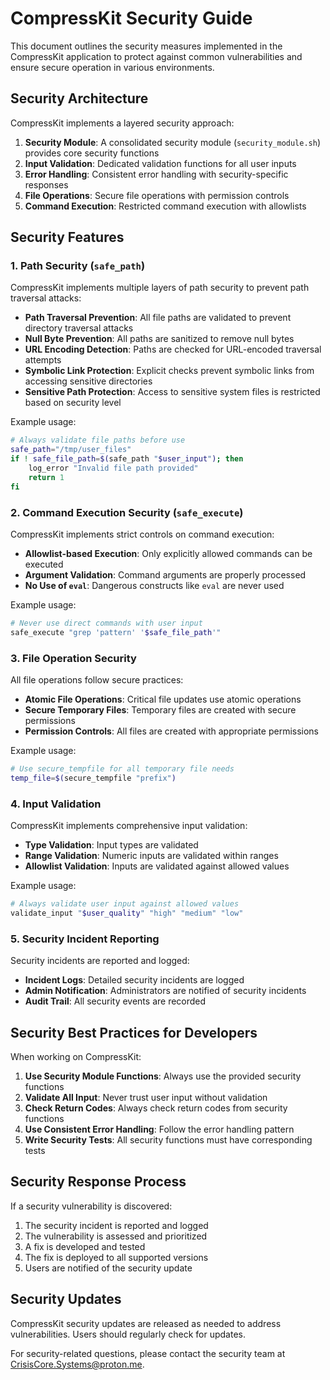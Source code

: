 # CompressKit Security Guide

This document outlines the security measures implemented in the CompressKit application to protect against common vulnerabilities and ensure secure operation in various environments.

## Security Architecture

CompressKit implements a layered security approach:

1. **Security Module**: A consolidated security module (`security_module.sh`) provides core security functions
2. **Input Validation**: Dedicated validation functions for all user inputs
3. **Error Handling**: Consistent error handling with security-specific responses
4. **File Operations**: Secure file operations with permission controls
5. **Command Execution**: Restricted command execution with allowlists

## Security Features

### 1. Path Security (`safe_path`)

CompressKit implements multiple layers of path security to prevent path traversal attacks:

- **Path Traversal Prevention**: All file paths are validated to prevent directory traversal attacks
- **Null Byte Prevention**: All paths are sanitized to remove null bytes
- **URL Encoding Detection**: Paths are checked for URL-encoded traversal attempts
- **Symbolic Link Protection**: Explicit checks prevent symbolic links from accessing sensitive directories
- **Sensitive Path Protection**: Access to sensitive system files is restricted based on security level

Example usage:

```bash
# Always validate file paths before use
safe_path="/tmp/user_files"
if ! safe_file_path=$(safe_path "$user_input"); then
    log_error "Invalid file path provided"
    return 1
fi
```

### 2. Command Execution Security (`safe_execute`)

CompressKit implements strict controls on command execution:

- **Allowlist-based Execution**: Only explicitly allowed commands can be executed
- **Argument Validation**: Command arguments are properly processed
- **No Use of `eval`**: Dangerous constructs like `eval` are never used

Example usage:

```bash
# Never use direct commands with user input
safe_execute "grep 'pattern' '$safe_file_path'"
```

### 3. File Operation Security

All file operations follow secure practices:

- **Atomic File Operations**: Critical file updates use atomic operations
- **Secure Temporary Files**: Temporary files are created with secure permissions
- **Permission Controls**: All files are created with appropriate permissions

Example usage:

```bash
# Use secure_tempfile for all temporary file needs
temp_file=$(secure_tempfile "prefix")
```

### 4. Input Validation

CompressKit implements comprehensive input validation:

- **Type Validation**: Input types are validated
- **Range Validation**: Numeric inputs are validated within ranges
- **Allowlist Validation**: Inputs are validated against allowed values

Example usage:

```bash
# Always validate user input against allowed values
validate_input "$user_quality" "high" "medium" "low"
```

### 5. Security Incident Reporting

Security incidents are reported and logged:

- **Incident Logs**: Detailed security incidents are logged
- **Admin Notification**: Administrators are notified of security incidents
- **Audit Trail**: All security events are recorded

## Security Best Practices for Developers

When working on CompressKit:

1. **Use Security Module Functions**: Always use the provided security functions
2. **Validate All Input**: Never trust user input without validation
3. **Check Return Codes**: Always check return codes from security functions
4. **Use Consistent Error Handling**: Follow the error handling pattern
5. **Write Security Tests**: All security functions must have corresponding tests

## Security Response Process

If a security vulnerability is discovered:

1. The security incident is reported and logged
2. The vulnerability is assessed and prioritized
3. A fix is developed and tested
4. The fix is deployed to all supported versions
5. Users are notified of the security update

## Security Updates

CompressKit security updates are released as needed to address vulnerabilities. Users should regularly check for updates.

For security-related questions, please contact the security team at CrisisCore.Systems@proton.me.
